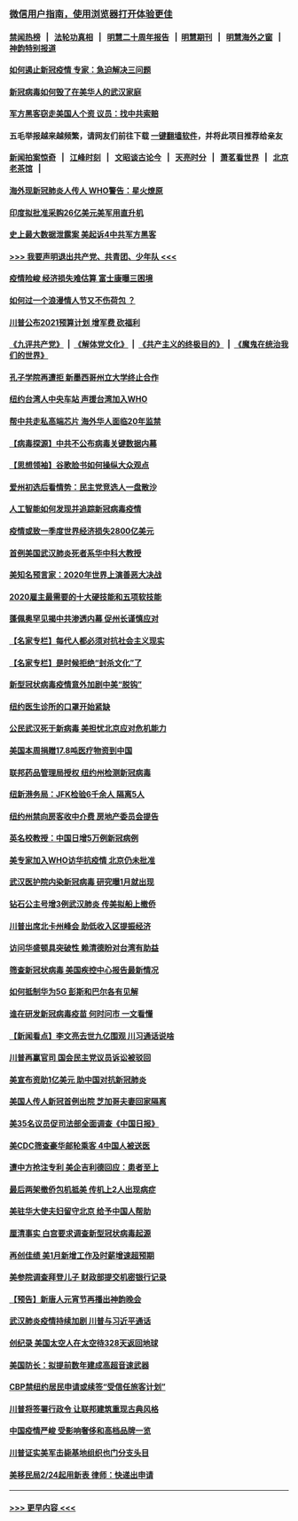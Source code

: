### [微信用户指南，使用浏览器打开体验更佳](https://github.com/gfw-breaker/banned-news1/blob/master/indexes/wechat-guide.md?t=0)
#### [禁闻热榜](热点新闻.md?t=0)  &nbsp;&nbsp;|&nbsp;&nbsp; [法轮功真相](https://github.com/gfw-breaker/truth/blob/master/README.md?t=0) &nbsp;&nbsp;|&nbsp;&nbsp; [明慧二十周年报告](https://github.com/gfw-breaker/mh-reports/blob/master/README.md?t=0) &nbsp;&nbsp;|&nbsp;&nbsp;[明慧期刊](https://github.com/gfw-breaker/mh-qikan) &nbsp;&nbsp;|&nbsp;&nbsp; [明慧海外之窗](https://github.com/gfw-breaker/mh-news/blob/master/README.md?t=0) &nbsp;&nbsp;|&nbsp;&nbsp; [神韵特别报道](https://github.com/gfw-breaker/mh-news/blob/master/shenyun.md?t=0)
#### [如何遏止新冠疫情 专家：急迫解决三问题](../pages/nsc412/n11859685.md?t=02111211) 
#### [新冠病毒如何毁了在美华人的武汉家庭](../pages/nsc412/n11859524.md?t=02111211) 
#### [军方黑客窃走美国人个资 议员：找中共索赔](../pages/nsc412/n11859371.md?t=02111211) 
#### 五毛举报越来越频繁，请网友们前往下载 [一键翻墙软件](https://github.com/gfw-breaker/ssr-accounts)，并将此项目推荐给亲友
#### [新闻拍案惊奇](https://github.com/gfw-breaker/banned-news1/blob/master/pages/link4.md) &nbsp;&nbsp;|&nbsp;&nbsp; [江峰时刻](https://github.com/gfw-breaker/banned-news1/blob/master/pages/link4.md) &nbsp;&nbsp;|&nbsp;&nbsp; [文昭谈古论今](https://github.com/gfw-breaker/banned-news1/blob/master/pages/link4.md) &nbsp;&nbsp;|&nbsp;&nbsp; [天亮时分](https://github.com/gfw-breaker/banned-news1/blob/master/pages/link4.md) &nbsp;&nbsp;|&nbsp;&nbsp; [萧茗看世界](https://github.com/gfw-breaker/banned-news1/blob/master/pages/link4.md) &nbsp;&nbsp;|&nbsp;&nbsp; [北京老茶馆](https://github.com/gfw-breaker/banned-news1/blob/master/pages/link4.md) &nbsp;&nbsp;|&nbsp;&nbsp; 
#### [海外现新冠肺炎人传人 WHO警告：星火燎原](../pages/nsc412/n11859252.md?t=02111211) 
#### [印度拟批准采购26亿美元美军用直升机](../pages/nsc412/n11859143.md?t=02111211) 
#### [史上最大数据泄露案 美起诉4中共军方黑客](../pages/nsc412/n11859115.md?t=02111211) 
#### [>>> 我要声明退出共产党、共青团、少年队 <<<](https://github.com/begood0513/goodnews/blob/master/quit/letter.md) 
#### [疫情险峻 经济损失难估算 富士康曝三困境](../pages/nsc412/n11859120.md?t=02111211) 
#### [如何过一个浪漫情人节又不伤荷包 ？](../pages/nsc412/n11858969.md?t=02111211) 
#### [川普公布2021预算计划 增军费 砍福利](../pages/nsc412/n11859012.md?t=02111211) 
#### [《九评共产党》](https://github.com/begood0513/9ping.md/blob/master/README.md) &nbsp;|&nbsp; [《解体党文化》](../../../../jtdwh.md/blob/master/README.md)  &nbsp;|&nbsp; [《共产主义的终极目的》](../../../../gczydzjmd.md/blob/master/README.md) &nbsp;|&nbsp; [《魔鬼在统治我们的世界》](../../../../mgztzwmdsj.md/blob/master/README.md) 
#### [孔子学院再遭拒 新墨西哥州立大学终止合作](../pages/nsc412/n11858661.md?t=02111211) 
#### [纽约台湾人中央车站  声援台湾加入WHO](../pages/nsc412/n11857757.md?t=02111211) 
#### [帮中共走私高端芯片 海外华人面临20年监禁](../pages/nsc412/n11855016.md?t=02111211) 
#### [【病毒探源】中共不公布病毒关键数据内幕](../pages/nsc412/n11856584.md?t=02111211) 
#### [【思想领袖】谷歌脸书如何操纵大众观点](../pages/nsc412/n11680874.md?t=02111211) 
#### [爱州初选后看情势：民主党竞选人一盘散沙](../pages/nsc412/n11856557.md?t=02111211) 
#### [人工智能如何发现并追踪新冠病毒疫情](../pages/nsc412/n11856398.md?t=02111211) 
#### [疫情或致一季度世界经济损失2800亿美元](../pages/nsc412/n11855639.md?t=02111211) 
#### [首例美国武汉肺炎死者系华中科大教授](../pages/nsc412/n11855500.md?t=02111211) 
#### [美知名预言家：2020年世界上演善恶大决战](../pages/nsc412/n11855418.md?t=02111211) 
#### [2020雇主最需要的十大硬技能和五项软技能](../pages/nsc412/n11850953.md?t=02111211) 
#### [蓬佩奥罕见揭中共渗透内幕 促州长谨慎应对](../pages/nsc412/n11854685.md?t=02111211) 
#### [【名家专栏】每代人都必须对抗社会主义现实](../pages/nsc412/n11831412.md?t=02111211) 
#### [【名家专栏】是时候拒绝“封杀文化”了](../pages/nsc412/n11814093.md?t=02111211) 
#### [新型冠状病毒疫情意外加剧中美“脱钩”](../pages/nsc412/n11854475.md?t=02111211) 
#### [纽约医生诊所的口罩开始紧缺](../pages/nsc412/n11853364.md?t=02111211) 
#### [公民武汉死于新病毒 美担忧北京应对危机能力](../pages/nsc412/n11854331.md?t=02111211) 
#### [美国本周捐赠17.8吨医疗物资到中国](../pages/nsc412/n11854269.md?t=02111211) 
#### [联邦药品管理局授权  纽约州检测新冠病毒](../pages/nsc412/n11853371.md?t=02111211) 
#### [纽新港务局：JFK检验6千余人  隔离5人](../pages/nsc412/n11853366.md?t=02111211) 
#### [纽约州禁向房客收中介费  房地产委员会提告](../pages/nsc412/n11853360.md?t=02111211) 
#### [英名校教授：中国日增5万例新冠病例](../pages/nsc412/n11854174.md?t=02111211) 
#### [美专家加入WHO访华抗疫情 北京仍未批准](../pages/nsc412/n11854043.md?t=02111211) 
#### [武汉医护院内染新冠病毒 研究曝1月就出现](../pages/nsc412/n11852928.md?t=02111211) 
#### [钻石公主号增3例武汉肺炎 传美拟船上撤侨](../pages/nsc412/n11853240.md?t=02111211) 
#### [川普出席北卡州峰会 助低收入区提振经济](../pages/nsc412/n11853232.md?t=02111211) 
#### [访问华盛顿具突破性 赖清德盼对台湾有助益](../pages/nsc412/n11853129.md?t=02111211) 
#### [筛查新冠状病毒 美国疾控中心报告最新情况](../pages/nsc412/n11853070.md?t=02111211) 
#### [如何抵制华为5G 彭斯和巴尔各有见解](../pages/nsc412/n11852535.md?t=02111211) 
#### [谁在研发新冠病毒疫苗 何时问市 一文看懂](../pages/nsc412/n11852840.md?t=02111211) 
#### [【新闻看点】李文亮去世九亿围观 川习通话说啥](../pages/nsc412/n11852360.md?t=02111211) 
#### [川普再赢官司 国会民主党议员诉讼被驳回](../pages/nsc412/n11852287.md?t=02111211) 
#### [美宣布资助1亿美元 助中国对抗新冠肺炎](../pages/nsc412/n11852531.md?t=02111211) 
#### [美国人传人新冠首例出院 芝加哥夫妻回家隔离](../pages/nsc412/n11852452.md?t=02111211) 
#### [美35名议员促司法部全面调查《中国日报》](../pages/nsc412/n11852435.md?t=02111211) 
#### [美CDC筛查豪华邮轮乘客 4中国人被送医](../pages/nsc412/n11852085.md?t=02111211) 
#### [遭中方抢注专利 美企吉利德回应：患者至上](../pages/nsc412/n11852037.md?t=02111211) 
#### [最后两架撤侨包机抵美 传机上2人出现病症](../pages/nsc412/n11852173.md?t=02111211) 
#### [美驻华大使夫妇留守北京 给予中国人帮助](../pages/nsc412/n11852165.md?t=02111211) 
#### [厘清事实 白宫要求调查新型冠状病毒起源](../pages/nsc412/n11852106.md?t=02111211) 
#### [再创佳绩 美1月新增工作及时薪增速超预期](../pages/nsc412/n11852174.md?t=02111211) 
#### [美参院调查拜登儿子 财政部提交机密银行记录](../pages/nsc412/n11851808.md?t=02111211) 
#### [【预告】新唐人元宵节再播出神韵晚会](../pages/nsc412/n11843192.md?t=02111211) 
#### [武汉肺炎疫情持续加剧 川普与习近平通话](../pages/nsc412/n11851613.md?t=02111211) 
#### [创纪录 美国太空人在太空待328天返回地球](../pages/nsc412/n11851266.md?t=02111211) 
#### [美国防长：拟提前数年建成高超音速武器](../pages/nsc412/n11850959.md?t=02111211) 
#### [CBP禁纽约居民申请或续签“受信任旅客计划”](../pages/nsc412/n11850857.md?t=02111211) 
#### [川普将签署行政令 让联邦建筑重现古典风格](../pages/nsc412/n11850654.md?t=02111211) 
#### [中国疫情严峻 受影响奢侈和高档品牌一览](../pages/nsc412/n11850319.md?t=02111211) 
#### [川普证实美军击毙基地组织也门分支头目](../pages/nsc412/n11850383.md?t=02111211) 
#### [美移民局2/24起用新表 律师：快递出申请](../pages/nsc412/n11848220.md?t=02111211) 

----
#### [ >>> 更早内容 <<< ](../indexes/nsc412-earlier.md)
